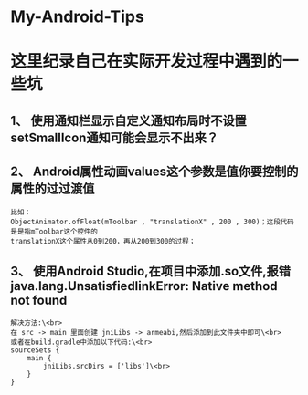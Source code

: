 # My-Android-Tips
这里纪录自己在实际开发过程中遇到的一些坑
========================================

1、 使用通知栏显示自定义通知布局时不设置setSmallIcon通知可能会显示不出来？
-------------------------------------------------------------------------
2、 Android属性动画values这个参数是值你要控制的属性的过过渡值
--------------------------------------------------------------------
    比如：
    ObjectAnimator.ofFloat(mToolbar , "translationX" , 200 , 300)；这段代码是是指mToolbar这个控件的
    translationX这个属性从0到200，再从200到300的过程；
3、 使用Android Studio,在项目中添加.so文件,报错java.lang.UnsatisfiedlinkError: Native method not found
-------------------------------------------------------------------------------------------------------
    解决方法:\<br>  
    在 src -> main 里面创建 jniLibs -> armeabi,然后添加到此文件夹中即可\<br>  
    或者在build.gradle中添加以下代码:\<br>  
    sourceSets { 
        main {
            jniLibs.srcDirs = ['libs']\<br>  
        }
    }

